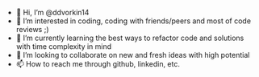 - 👋 Hi, I’m @ddvorkin14
- 👀 I’m interested in coding, coding with friends/peers and most of code reviews ;)
- 🌱 I’m currently learning the best ways to refactor code and solutions with time complexity in mind
- 💞️ I’m looking to collaborate on new and fresh ideas with high potential
- 📫 How to reach me through github, linkedin, etc.

<!---
ddvorkin14/ddvorkin14 is a ✨ special ✨ repository because its `README.md` (this file) appears on your GitHub profile.
You can click the Preview link to take a look at your changes.
--->
